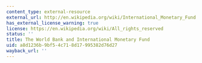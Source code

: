 ```yaml
---
content_type: external-resource
external_url: http://en.wikipedia.org/wiki/International_Monetary_Fund
has_external_license_warning: true
license: https://en.wikipedia.org/wiki/All_rights_reserved
status: ''
title: The World Bank and International Monetary Fund
uid: a8d1236b-9bf5-4c71-8d17-995382d76d27
wayback_url: ''
---
```

